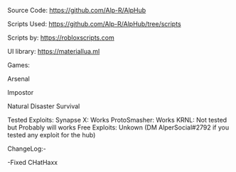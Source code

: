 Source Code: https://github.com/Alp-R/AlpHub

Scripts Used: https://github.com/Alp-R/AlpHub/tree/scripts

Scripts by: https://robloxscripts.com

UI library: https://materiallua.ml

Games:

Arsenal

Impostor

Natural Disaster Survival

Tested Exploits:
Synapse X: Works
ProtoSmasher: Works
KRNL: Not tested but Probably will works
Free Exploits: Unkown (DM AlperSocial#2792 if you tested any exploit for the hub)


ChangeLog:-


-Fixed CHatHaxx
